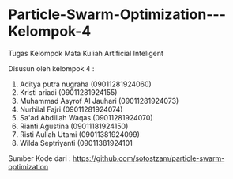 # Particle-Swarm-Optimization---Kelompok-4

Tugas Kelompok Mata Kuliah Artificial Inteligent

Disusun oleh kelompok 4 :

   1. Aditya putra nugraha (09011281924060)
   2. Kristi ariadi (09011281924155)
   3. Muhammad Asyrof Al Jauhari (09011281924073)
   4. Nurhilal Fajri (09011281924074)
   5. Sa'ad Abdillah Waqas (09011281924070)
   6. Rianti Agustina (09011181924150)
   7. Risti Auliah Utami (09011381924099)
   8. Wilda Septriyanti (09011381924101

Sumber Kode dari :
https://github.com/sotostzam/particle-swarm-optimization
